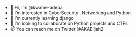 - 👋 Hi, I’m @kwame-adepa
- 👀 I’m interested in CyberSecurity , Networking and Python
- 🌱 I’m currently learning django
- 💞️ I’m looking to collaborate on Python projects and CTFs
- 📫 You can reach me on Twitter @AKAElijah2

<!---
kwame-adepa/kwame-adepa is a ✨ special ✨ repository because its `README.md` (this file) appears on your GitHub profile.
You can click the Preview link to take a look at your changes.
--->
